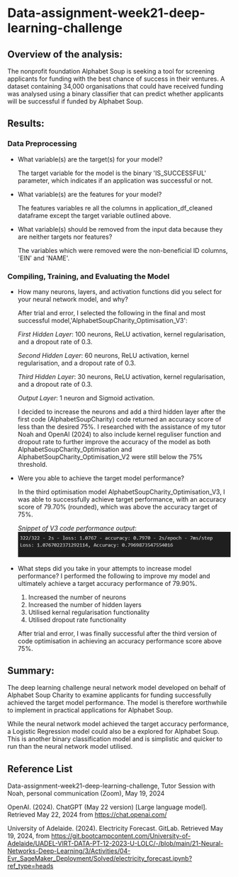 # Data-assignment-week21-deep-learning-challenge


## Overview of the analysis:

The nonprofit foundation Alphabet Soup is seeking a tool for screening applicants for funding with the best chance of success in their ventures. A dataset containing 34,000 organisations that could have received funding was analysed using a binary classifier that can predict whether applicants will be successful if funded by Alphabet Soup.

## Results: 
### Data Preprocessing

+ What variable(s) are the target(s) for your model?

    The target variable for the model is the binary 'IS_SUCCESSFUL' parameter, which indicates if an application was successful or not.

+ What variable(s) are the features for your model?

    The features variables re all the columns in application_df_cleaned dataframe except the target variable outlined above.

+ What variable(s) should be removed from the input data because they are neither targets nor features?

    The variables which were removed were the non-beneficial ID columns, 'EIN' and 'NAME'.

### Compiling, Training, and Evaluating the Model

+ How many neurons, layers, and activation functions did you select for your neural network model, and why?

    After trial and error, I selected the following in the final and most successful model,'AlphabetSoupCharity_Optimisation_V3':

    *First Hidden Layer*: 100 neurons, ReLU activation, kernel regularisation, and a dropout rate of 0.3.

    *Second Hidden Layer*: 60 neurons, ReLU activation, kernel regularisation, and a dropout rate of 0.3.

    *Third Hidden Layer*: 30 neurons, ReLU activation, kernel regularisation, and a dropout rate of 0.3.

    *Output Layer*: 1 neuron and Sigmoid activation.

    I decided to increase the neurons and add a third hidden layer after the first code (AlphabetSoupCharity) code returned an accuracy score of less than the desired 75%. I researched with the assistance of my tutor Noah and OpenAI (2024) to also include kernel reguliser function and dropout rate to further improve the accuracy of the model as both AlphabetSoupCharity_Optimisation and AlphabetSoupCharity_Optimisation_V2 were still below the 75% threshold.


+ Were you able to achieve the target model performance?

    In the third optimisation model AlphabetSoupCharity_Optimisation_V3, I was able to successfully achieve target performance, with an accuracy score of 79.70% (rounded), which was above the accuracy target of 75%.

    *Snippet of V3 code performance output*:
    ![Output](AlphabetSoupCharity_Optimisation_V3_Output.PNG)

+ What steps did you take in your attempts to increase model performance?
    I performed the following to improve my model and ultimately achieve a target accuracy performance of 79.90%.

    1. Increased the number of neurons
    2. Increased the number of hidden layers
    3. Utilised kernal regularisation functionality
    4. Utilised dropout rate functionality

    After trial and error, I was finally successful after the third version of code optimisation in achieving an accuracy performance score above 75%.

## Summary: 
The deep learning challenge neural network model developed on behalf of Alphabet Soup Charity to examine applicants for funding successfully achieved the target model performance. The model is therefore worthwhile to implement in practical applications for Alphabet Soup. 

While the neural network model achieved the target accuracy performance, a Logistic Regression model could also be a explored for Alphabet Soup. This is another binary classification model and is simplistic and quicker to run than the neural network model utilised.

## Reference List
Data-assignment-week21-deep-learning-challenge, Tutor Session with Noah, personal communication (Zoom), May 19, 2024

OpenAI. (2024). ChatGPT (May 22 version) [Large language model]. Retrieved May 22, 2024 from https://chat.openai.com/

University of Adelaide. (2024). Electricity Forecast. GitLab. Retrieved May 19, 2024, from https://git.bootcampcontent.com/University-of-Adelaide/UADEL-VIRT-DATA-PT-12-2023-U-LOLC/-/blob/main/21-Neural-Networks-Deep-Learning/3/Activities/04-Evr_SageMaker_Deployment/Solved/electricity_forecast.ipynb?ref_type=heads



